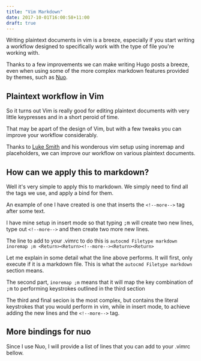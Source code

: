 ```yaml
---
title: "Vim Markdown"
date: 2017-10-01T16:00:58+11:00
draft: true
---
```


<!-- TODO: Rework this post to be more generally about the vim workflow -->

Writing plaintext documents in vim is a breeze, especially if you start writing a workflow designed to specifically work with the type of file you're working with.

Thanks to a few improvements we can make writing Hugo posts a breeze, even when using some of the more complex markdown features provided by themes, such as [Nuo](https://github.com/laozhu/hugo-nuo).

<!--more-->

## Plaintext workflow in Vim
So it turns out Vim is really good for editing plaintext documents with very little keypresses and in a short peroid of time.

That may be apart of the design of Vim, but with a few tweaks you can improve your workflow considerably.

Thanks to [Luke Smith](https://www.youtube.com/watch?v=Q4I_Ft-VLAg) and his wonderous vim setup using inoremap and placeholders, we can improve our workflow on various plaintext documents.

## How can we apply this to markdown?
Well it's very simple to apply this to markdown. We simply need to find all the tags we use, and apply a bind for them.

An example of one I have created is one that inserts the `<!--more-->` tag after some text.

I have mine setup in insert mode so that typing <kbd>;m</kbd> will create two new lines, type out `<!--more-->` and then create two more new lines.

The line to add to your .vimrc to do this is `autocmd Filetype markdown inoremap ;m <Return><Return><!--more--><Return><Return>`

Let me explain in some detail what the line above performs. It will first, only execute if it is a markdown file. This is what the `autocmd Filetype markdown` section means.

The second part, `inoremap ;m` means that it will map the key combination of <kbd>;m</kbd> to performing keystrokes outlined in the third section

The third and final secion is the most complex, but contains the literal keystrokes that you would perform in vim, while in insert mode, to achieve adding the new lines and the `<!--more-->` tag.

## More bindings for nuo
Since I use Nuo, I will provide a list of lines that you can add to your .vimrc bellow.
